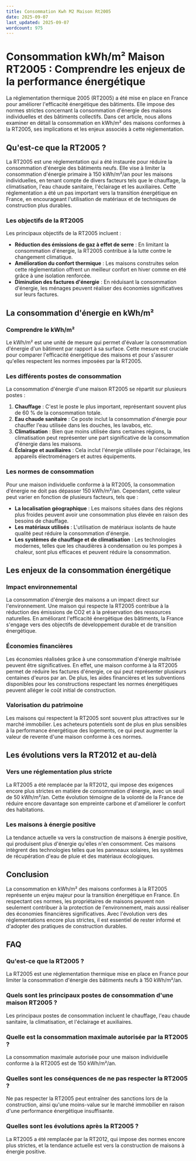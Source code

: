 ```yaml
---
title: Consommation Kwh M2 Maison Rt2005
date: 2025-09-07
last_updated: 2025-09-07
wordcount: 975
---
```


# Consommation kWh/m² Maison RT2005 : Comprendre les enjeux de la performance énergétique

La réglementation thermique 2005 (RT2005) a été mise en place en France pour améliorer l'efficacité énergétique des bâtiments. Elle impose des normes strictes concernant la consommation d'énergie des maisons individuelles et des bâtiments collectifs. Dans cet article, nous allons examiner en détail la consommation en kWh/m² des maisons conformes à la RT2005, ses implications et les enjeux associés à cette réglementation.

## Qu'est-ce que la RT2005 ?

La RT2005 est une réglementation qui a été instaurée pour réduire la consommation d'énergie des bâtiments neufs. Elle vise à limiter la consommation d'énergie primaire à 150 kWh/m²/an pour les maisons individuelles, en tenant compte de divers facteurs tels que le chauffage, la climatisation, l'eau chaude sanitaire, l'éclairage et les auxiliaires. Cette réglementation a été un pas important vers la transition énergétique en France, en encourageant l'utilisation de matériaux et de techniques de construction plus durables.

### Les objectifs de la RT2005

Les principaux objectifs de la RT2005 incluent :

- **Réduction des émissions de gaz à effet de serre** : En limitant la consommation d'énergie, la RT2005 contribue à la lutte contre le changement climatique.
- **Amélioration du confort thermique** : Les maisons construites selon cette réglementation offrent un meilleur confort en hiver comme en été grâce à une isolation renforcée.
- **Diminution des factures d'énergie** : En réduisant la consommation d'énergie, les ménages peuvent réaliser des économies significatives sur leurs factures.

## La consommation d'énergie en kWh/m²

### Comprendre le kWh/m²

Le kWh/m² est une unité de mesure qui permet d'évaluer la consommation d'énergie d'un bâtiment par rapport à sa surface. Cette mesure est cruciale pour comparer l'efficacité énergétique des maisons et pour s'assurer qu'elles respectent les normes imposées par la RT2005.

### Les différents postes de consommation

La consommation d'énergie d'une maison RT2005 se répartit sur plusieurs postes :

1. **Chauffage** : C'est le poste le plus important, représentant souvent plus de 60 % de la consommation totale.
2. **Eau chaude sanitaire** : Ce poste inclut la consommation d'énergie pour chauffer l'eau utilisée dans les douches, les lavabos, etc.
3. **Climatisation** : Bien que moins utilisée dans certaines régions, la climatisation peut représenter une part significative de la consommation d'énergie dans les maisons.
4. **Éclairage et auxiliaires** : Cela inclut l'énergie utilisée pour l'éclairage, les appareils électroménagers et autres équipements.

### Les normes de consommation

Pour une maison individuelle conforme à la RT2005, la consommation d'énergie ne doit pas dépasser 150 kWh/m²/an. Cependant, cette valeur peut varier en fonction de plusieurs facteurs, tels que :

- **La localisation géographique** : Les maisons situées dans des régions plus froides peuvent avoir une consommation plus élevée en raison des besoins de chauffage.
- **Les matériaux utilisés** : L'utilisation de matériaux isolants de haute qualité peut réduire la consommation d'énergie.
- **Les systèmes de chauffage et de climatisation** : Les technologies modernes, telles que les chaudières à condensation ou les pompes à chaleur, sont plus efficaces et peuvent réduire la consommation.

## Les enjeux de la consommation énergétique

### Impact environnemental

La consommation d'énergie des maisons a un impact direct sur l'environnement. Une maison qui respecte la RT2005 contribue à la réduction des émissions de CO2 et à la préservation des ressources naturelles. En améliorant l'efficacité énergétique des bâtiments, la France s'engage vers des objectifs de développement durable et de transition énergétique.

### Économies financières

Les économies réalisées grâce à une consommation d'énergie maîtrisée peuvent être significatives. En effet, une maison conforme à la RT2005 permet de réduire les factures d'énergie, ce qui peut représenter plusieurs centaines d'euros par an. De plus, les aides financières et les subventions disponibles pour les constructions respectant les normes énergétiques peuvent alléger le coût initial de construction.

### Valorisation du patrimoine

Les maisons qui respectent la RT2005 sont souvent plus attractives sur le marché immobilier. Les acheteurs potentiels sont de plus en plus sensibles à la performance énergétique des logements, ce qui peut augmenter la valeur de revente d'une maison conforme à ces normes.

## Les évolutions vers la RT2012 et au-delà

### Vers une réglementation plus stricte

La RT2005 a été remplacée par la RT2012, qui impose des exigences encore plus strictes en matière de consommation d'énergie, avec un seuil de 50 kWh/m²/an. Cette évolution témoigne de la volonté de la France de réduire encore davantage son empreinte carbone et d'améliorer le confort des habitations.

### Les maisons à énergie positive

La tendance actuelle va vers la construction de maisons à énergie positive, qui produisent plus d'énergie qu'elles n'en consomment. Ces maisons intègrent des technologies telles que les panneaux solaires, les systèmes de récupération d'eau de pluie et des matériaux écologiques.

## Conclusion

La consommation en kWh/m² des maisons conformes à la RT2005 représente un enjeu majeur pour la transition énergétique en France. En respectant ces normes, les propriétaires de maisons peuvent non seulement contribuer à la protection de l'environnement, mais aussi réaliser des économies financières significatives. Avec l'évolution vers des réglementations encore plus strictes, il est essentiel de rester informé et d'adopter des pratiques de construction durables.

## FAQ

### Qu'est-ce que la RT2005 ?

La RT2005 est une réglementation thermique mise en place en France pour limiter la consommation d'énergie des bâtiments neufs à 150 kWh/m²/an.

### Quels sont les principaux postes de consommation d'une maison RT2005 ?

Les principaux postes de consommation incluent le chauffage, l'eau chaude sanitaire, la climatisation, et l'éclairage et auxiliaires.

### Quelle est la consommation maximale autorisée par la RT2005 ?

La consommation maximale autorisée pour une maison individuelle conforme à la RT2005 est de 150 kWh/m²/an.

### Quelles sont les conséquences de ne pas respecter la RT2005 ?

Ne pas respecter la RT2005 peut entraîner des sanctions lors de la construction, ainsi qu'une moins-value sur le marché immobilier en raison d'une performance énergétique insuffisante.

### Quelles sont les évolutions après la RT2005 ?

La RT2005 a été remplacée par la RT2012, qui impose des normes encore plus strictes, et la tendance actuelle est vers la construction de maisons à énergie positive.